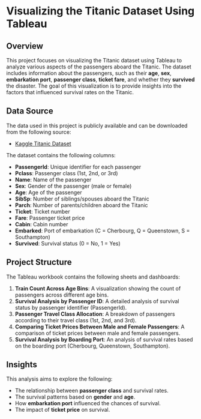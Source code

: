 # Visualizing the Titanic Dataset Using Tableau

## Overview
This project focuses on visualizing the Titanic dataset using Tableau to analyze various aspects of the passengers aboard the Titanic. The dataset includes information about the passengers, such as their **age**, **sex**, **embarkation port**, **passenger class**, **ticket fare**, and whether they **survived** the disaster. The goal of this visualization is to provide insights into the factors that influenced survival rates on the Titanic.

## Data Source
The data used in this project is publicly available and can be downloaded from the following source:
- [Kaggle Titanic Dataset](/kaggle/input/titanic/train.csv)

The dataset contains the following columns:
- **PassengerId**: Unique identifier for each passenger
- **Pclass**: Passenger class (1st, 2nd, or 3rd)
- **Name**: Name of the passenger
- **Sex**: Gender of the passenger (male or female)
- **Age**: Age of the passenger
- **SibSp**: Number of siblings/spouses aboard the Titanic
- **Parch**: Number of parents/children aboard the Titanic
- **Ticket**: Ticket number
- **Fare**: Passenger ticket price
- **Cabin**: Cabin number
- **Embarked**: Port of embarkation (C = Cherbourg, Q = Queenstown, S = Southampton)
- **Survived**: Survival status (0 = No, 1 = Yes)

## Project Structure
The Tableau workbook contains the following sheets and dashboards:
1. **Train Count Across Age Bins**: A visualization showing the count of passengers across different age bins.
2. **Survival Analysis by Passenger ID**: A detailed analysis of survival status by passenger identifier (PassengerId).
3. **Passenger Travel Class Allocation**: A breakdown of passengers according to their travel class (1st, 2nd, and 3rd).
4. **Comparing Ticket Prices Between Male and Female Passengers**: A comparison of ticket prices between male and female passengers.
5. **Survival Analysis by Boarding Port**: An analysis of survival rates based on the boarding port (Cherbourg, Queenstown, Southampton).

## Insights
This analysis aims to explore the following:
- The relationship between **passenger class** and survival rates.
- The survival patterns based on **gender** and **age**.
- How **embarkation port** influenced the chances of survival.
- The impact of **ticket price** on survival.


